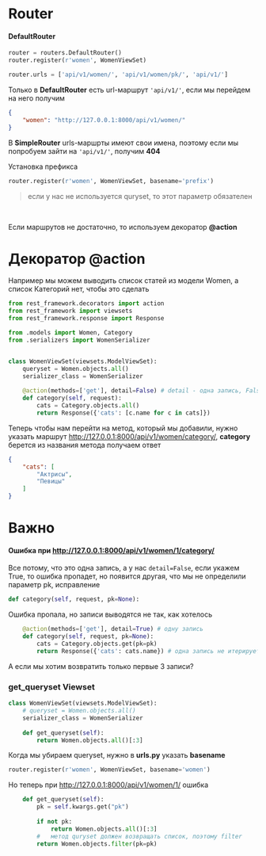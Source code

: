 # Router

#### DefaultRouter
```py
router = routers.DefaultRouter()
router.register(r'women', WomenViewSet)

router.urls = ['api/v1/women/', 'api/v1/women/pk/', 'api/v1/']
```

Только в **DefaultRouter** есть url-маршрут `'api/v1/'`, если мы перейдем на него получим

```json
{
    "women": "http://127.0.0.1:8000/api/v1/women/"
}
```

В **SimpleRouter** urls-маршрты имеют свои имена, поэтому если мы попробуем зайти на `'api/v1/'`, получим **404**

Установка префикса
```py
router.register(r'women', WomenViewSet, basename='prefix')
```

>eсли у нас не используется quryset, то этот параметр обязателен

<br>

Если маршрутов не достаточно, то используем декоратор **@action**

# Декоратор @action

Например мы можем выводить список статей из модели Women, а список Категорий нет, чтобы это сделать 

```py
from rest_framework.decorators import action
from rest_framework import viewsets
from rest_framework.response import Response

from .models import Women, Category
from .serializers import WomenSerializer


class WomenViewSet(viewsets.ModelViewSet):
    queryset = Women.objects.all()
    serializer_class = WomenSerializer
    
    @action(methods=['get'], detail=False) # detail - одна запись, False, потому что список
    def category(self, request):
        cats = Category.objects.all()
        return Response({'cats': [c.name for c in cats]})
```

Теперь чтобы нам перейти на метод, который мы добавили, нужно указать маршрут http://127.0.0.1:8000/api/v1/women/category/, **category** берется из названия метода получаем ответ

```json
{
    "cats": [
        "Актрисы",
        "Певицы"
    ]
}
```

# Важно

#### Ошибка при http://127.0.0.1:8000/api/v1/women/1/category/

Все потому, что это одна запись, а у нас `detail=False`, если укажем True, то ошибка пропадет, но появится другая, что мы не определили параметр pk, исправление 

```py
def category(self, request, pk=None):
```

Ошибка пропала, но записи выводятся не так, как хотелось

```py
    @action(methods=['get'], detail=True) # одну запись
    def category(self, request, pk=None): 
        cats = Category.objects.get(pk=pk) 
        return Response({'cats': cats.name}) # одна запись не итерируется 
```

А если мы хотим возвратить только первые 3 записи?

### get_queryset Viewset

```py
class WomenViewSet(viewsets.ModelViewSet):
    # queryset = Women.objects.all() 
    serializer_class = WomenSerializer
    
    def get_queryset(self):
        return Women.objects.all()[:3]
```
Когда мы убираем queryset, нужно в **urls.py** указать **basename**
```py
router.register(r'women', WomenViewSet, basename='women')
```

Но теперь при http://127.0.0.1:8000/api/v1/women/1/ ошибка 

```py
    def get_queryset(self):
        pk = self.kwargs.get("pk")
        
        if not pk:
            return Women.objects.all()[:3]
        #   метод quryset должен возвращать список, поэтому filter
        return Women.objects.filter(pk=pk) 
```
